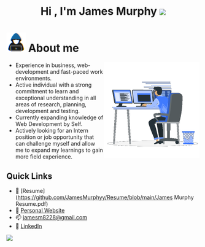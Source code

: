 <!-- ### Hi there 👋
 -->
<!--
**JamesMurphyy/JamesMurphyy** is a ✨ _special_ ✨ repository because its `README.md` (this file) appears on your GitHub profile.

Here are some ideas to get you started:

- 🔭 I’m currently working on ...
- 🌱 I’m currently learning ...
- 👯 I’m looking to collaborate on ...
- 🤔 I’m looking for help with ...
- 💬 Ask me about ...
- 📫 How to reach me: ...
- 😄 Pronouns: ...
- ⚡ Fun fact: ...
-->
<h1 align="center"><b>Hi , I'm James Murphy </b><img src="https://media.giphy.com/media/hvRJCLFzcasrR4ia7z/giphy.gif" width="35"></h1>

<!-- <p align="center">
  <a href="https://github.com/DenverCoder1/readme-typing-svg"><img src="https://readme-typing-svg.herokuapp.com?font=Time+New+Roman&color=cyan&size=25&center=true&vCenter=true&width=600&height=100&lines=Full+-+Stack+Developer;++;Web-Development+and+Business+Student,;Active+Learner/Researcher,;Passionate+and+Driven"></a>
</p>
<br> -->

# <picture><img src = "https://github.com/0xAbdulKhalid/0xAbdulKhalid/raw/main/assets/mdImages/about_me.gif" width = 50px></picture> **About me**

<picture> <img align="right" src="https://github.com/0xAbdulKhalid/0xAbdulKhalid/raw/main/assets/mdImages/Right_Side.gif" width = 250px></picture>
- Experience in business, web-development and fast-paced work environments.
- Active individual with a strong commitment to learn and exceptional understanding in all areas of research, planning, development and testing.
- Currently expanding knowledge of Web Development by Self. 
- Actively looking for an Intern position or job opportunity that can challenge myself and allow me to expand my learnings to gain more field experience.

  
## Quick Links
- 📃 [Resume](https://github.com/JamesMurphyy/Resume/blob/main/James Murphy Resume.pdf)
- 💾 [Personal Website](https://james-murphy-website.vercel.app/)
- 📫 jamesm8228@gmail.com
- :necktie: [LinkedIn](https://www.linkedin.com/in/james-d-murphy/)

<img src="https://user-images.githubusercontent.com/73097560/115834477-dbab4500-a447-11eb-908a-139a6edaec5c.gif"><br><br>
